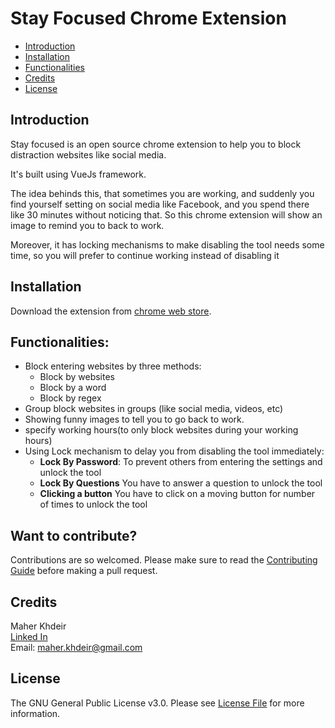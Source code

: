# Stay Focused Chrome Extension

* [Introduction](#introduction)
* [Installation](#installation)
* [Functionalities](#functionalities)
* [Credits](#credits)
* [License](#license)


## Introduction
Stay focused is an open source chrome extension 
to help you to block distraction websites like social media.

It's built using VueJs framework.

The idea behinds this, that sometimes you are working, and suddenly you
find yourself setting on social media like Facebook, and you 
spend there like 30 minutes without noticing that.
So this chrome extension will show an image to remind you to back to work.

Moreover, it has locking mechanisms to make disabling the tool needs some
 time, so you will prefer to continue working instead of disabling it

## Installation

Download the extension from [chrome web store](https://chrome.google.com/webstore/detail/stay-focused/nnlgodiccogbpcfnhmclaicljjgfmekd).

## Functionalities:
* Block entering websites by three methods:
    * Block by websites
    * Block by a word
    * Block by regex
* Group block websites in groups (like social media, videos, etc)
* Showing funny images to tell you to go back to work.
* specify working hours(to only block websites during your working hours)
* Using Lock mechanism to delay you from disabling the tool immediately:
  * **Lock By Password**: To prevent others from entering the settings and unlock the tool
  * **Lock By Questions** You have to answer a question to unlock the tool
  * **Clicking a button** You have to click on a moving button for number of times to unlock the tool
 



## Want to contribute?
Contributions are so welcomed.
Please make sure to read the [Contributing Guide](Contributing.md) before making a pull request.


## Credits
Maher Khdeir  
[Linked In](https://www.linkedin.com/in/maher-khdeir/)  
Email: maher.khdeir@gmail.com

## License

The GNU General Public License v3.0. Please see [License File](LICENSE) for more information.